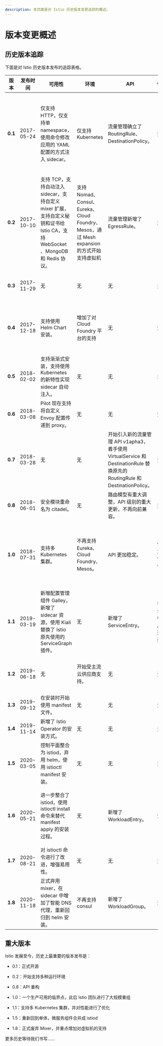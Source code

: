 ```yaml
---
description: 本页面是对 Istio 历史版本变更追踪的概述。
---
```


# 版本变更概述

## 历史版本追踪

下面是对 Istio 历史版本发布的追踪表格。

| **版本** | **发布时间** | **可用性**                                                   | **环境**                                                     | **API**                                                      | **性能**                 | **评论**                                                     |
| -------- | ------------ | ------------------------------------------------------------ | ------------------------------------------------------------ | ------------------------------------------------------------ | ------------------------ | ------------------------------------------------------------ |
| **0.1**  | 2017-05-24   | 仅支持 HTTP，仅支持单 namespace，使用命令修改应用的 YAML 配置的方式注入 sidecar。 | 仅支持 Kubernetes                                            | 流量管理确立了RoutingRule、DestinationPolicy。               | 无                       | 正式开源，该版本发布时仅一个命令行工具。确立了功能范围和 sidecar 部署模式，确立的 Envoy 作为默认 sidecar proxy 的地位。 |
| **0.2**  | 2017-10-10   | 支持 TCP，支持自动注入 sidecar，支持自定义 mixer 扩展，支持自定义秘钥和证书给 Istio CA，支持 WebSocket 、MongoDB 和 Redis 协议。 | 支持 Nomad、Consul、Eureka、Cloud Foundry、Mesos，通过 Mesh expansion 的方式开始支持虚拟机 | 流量管理新增了EgressRule。                                   | 无                       | 近五个月时间才发布了新版本，对于一个新兴的开源项目来说时间过长。 |
| **0.3**  | 2017-11-29   | 无                                                           | 无                                                           | 无                                                           | 无                       | 无重大更新，主要承诺加快版本发布节奏为月度更新。             |
| **0.4**  | 2017-12-18   | 支持使用 Helm Chart 安装。                                   | 增加了对 Cloud Foundry 平台的支持                            | 无                                                           | 无                       | 距离上个版本发布仅 2 个多周，无重大更新，主要在平台和安装方式上增加了更多选项。 |
| **0.5**  | 2018-02-02   | 支持渐渐式安装，支持使用 Kubernetes 的新特性实现 sidecar 自动注入。 | 无                                                           | 无                                                           | 无                       | 主要增强易用性。                                             |
| **0.6**  | 2018-03-08   | Pilot 现在支持将自定义 Envoy 配置传递到 proxy。              | 无                                                           | 无                                                           | 无                       | 常规更新，无重大变更。                                       |
| **0.7**  | 2018-03-28   | 无                                                           | 无                                                           | 开始引入新的流量管理 API v1apha3，着手使用 VirtualService 和 DestinationRule 替换原先的 RoutingRule 和 DestinationPolicy。 | 无                       | 主要改进测试质量。                                           |
| **0.8**  | 2018-06-01   | 安全模块重命名为 citadel。                                   | 无                                                           | 路由模型有重大调整，API 级别的重大更新，不再向前兼容。       | 无                       | 变更之大堪称 1.0。                                           |
| **1.0**  | 2018-07-31   | 支持多 Kubernetes 集群。                                     | 不再支持 Eureka、Cloud Foundry、Mesos。                      | API 更加稳定。                                               | 做了大量优化。           | 响应社区对 Istio 性能的质疑，优化了性能并出具了报告。虽然号称生产就绪，但是此时还没有充足的生产案例。 |
| **1.1**  | 2019-03-19   | 新增配置管理组件 Galley，新增了 sidecar 资源，使用 Kiali 替换了 Istio 原先使用的 ServiceGraph 插件。 | 无                                                           | 新增了 ServiceEntry。                                        | 在大企业中应用遇到瓶颈。 | API 更加稳定，支持多 Kubernetes 集群，号称“企业就绪”。       |
| **1.2**  | 2019-06-18   | 无                                                           | 开始受主流云供应商支持。                                     | 无                                                           | 无                       | 主要改进发布机制，成立了多个与测试、发布相关的工作组。       |
| **1.3**  | 2019-09-12   | 在安装时开始使用 manifest 文件。                             | 无                                                           | 无                                                           | 无                       | 常规更新，主要是优化用户体验。                               |
| **1.4**  | 2019-11-14   | 新增了 Istio Operator 的安装方式。                           | 无                                                           | 无                                                           | 无                       | 优化 Istio 的用户体验，提高 Istio 的性能。                   |
| **1.5**  | 2020-03-05   | 控制平面整合为 istiod，弃用 helm，使用 istioctl manifest 安装。 | 无                                                           | 无                                                           | 无                       | 回归单体架构，支持 WebAssembly 扩展。                        |
| **1.6**  | 2020-05-21   | 进一步整合了 istiod，使用 istioctl install 命令来替代 manifest apply 的安装过程。 | 无                                                           | 新增了 WorkloadEntry。                                       | 无                       | 迈向极简主义，Istiod 更加完整，也彻底移除了 Citadel、Sidecar Injector 和 Galley。 |
| **1.7**  | 2020-08-21   | 对 istioctl 命令进行了改进，增强易用性。                     | 无                                                           | 无                                                           | 无                       | 增强易用性。                                                 |
| **1.8**  | 2020-11-18   | 正式弃用 mixer，在 sidecar 中增加了智能 DNS 代理，重新回归到 helm 安装。 | 不再支持 consul                                              | 新增了 WorkloadGroup。                                       | 无                       | 进一步完善了对虚拟机的支持。                                 |

## 重大版本

Istio 发展至今，历史上最重要的版本发布是：

- 0.1：正式开源
- 0.2：开始支持多种运行环境
- 0.8：API 重构
- 1.0：一个生产可用的临界点，此后 Istio 团队进行了大规模重组
- 1.1：支持多 Kubernetes 集群，并对性能进行了优化

- 1.5：重新回到单体，微服务组件合并成 istiod
- 1.8：正式废弃 Mixer，并重点增加对虚拟机的支持

更多历史等待我们书写……